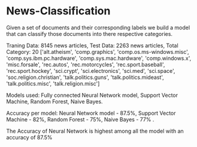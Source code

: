 # News-Classification

Given a set of documents and their corresponding labels we build a model that can classify those documents into there respective categories.

Traning Data: 8145 news articles, 
Test Data: 2263 news articles, 
Total Category: 20
 ['alt.atheism',
 'comp.graphics',
 'comp.os.ms-windows.misc',
 'comp.sys.ibm.pc.hardware',
 'comp.sys.mac.hardware',
 'comp.windows.x',
 'misc.forsale',
 'rec.autos',
 'rec.motorcycles',
 'rec.sport.baseball',
 'rec.sport.hockey',
 'sci.crypt',
 'sci.electronics',
 'sci.med',
 'sci.space',
 'soc.religion.christian',
 'talk.politics.guns',
 'talk.politics.mideast',
 'talk.politics.misc',
 'talk.religion.misc']

Models used:
Fully connected Neural Network model,
Support Vector Machine,
Random Forest,
Naive Bayes.

Accuracy per model:
Neural Network model - 87.5%,
Support Vector Machine - 82%,
Random Forest - 75%,
Naive Bayes - 77% .

The Accuracy of Neural Network is highest among all the model with an accuracy of 87.5%
